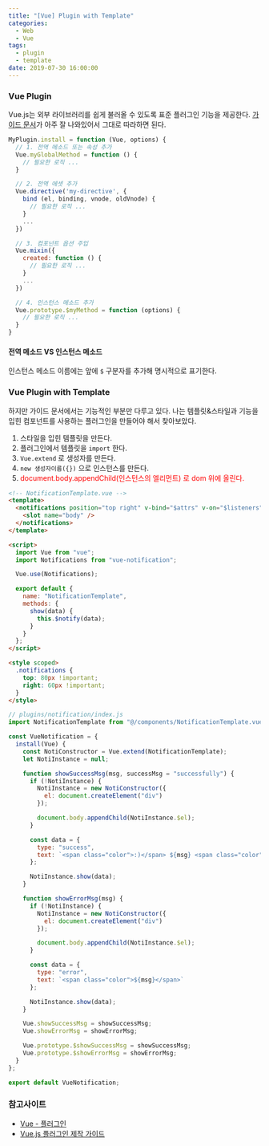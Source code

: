 ```yaml
---
title: "[Vue] Plugin with Template"
categories:
  - Web
  - Vue
tags:
  - plugin
  - template
date: 2019-07-30 16:00:00
---
```


### Vue Plugin

Vue.js는 외부 라이브러리를 쉽게 불러올 수 있도록 표준 플러그인 기능을 제공한다.
[가이드 문서](https://kr.vuejs.org/v2/guide/plugins.html)가 아주 잘 나와있어서 그대로 따라하면 된다.

```js
MyPlugin.install = function (Vue, options) {
  // 1. 전역 메소드 또는 속성 추가
  Vue.myGlobalMethod = function () {
    // 필요한 로직 ...
  }

  // 2. 전역 에셋 추가
  Vue.directive('my-directive', {
    bind (el, binding, vnode, oldVnode) {
      // 필요한 로직 ...
    }
    ...
  })

  // 3. 컴포넌트 옵션 주입
  Vue.mixin({
    created: function () {
      // 필요한 로직 ...
    }
    ...
  })

  // 4. 인스턴스 메소드 추가
  Vue.prototype.$myMethod = function (options) {
    // 필요한 로직 ...
  }
}
```

#### 전역 메소드 VS 인스턴스 메소드

인스턴스 메소드 이름에는 앞에 `$` 구분자를 추가해 명시적으로 표기한다.

### Vue Plugin with Template

하지만 가이드 문서에서는 기능적인 부분만 다루고 있다.
나는 템플릿&스타일과 기능을 입힌 컴포넌트를 사용하는 플러그인을 만들어야 해서 찾아보았다.

1. 스타일을 입힌 템플릿을 만든다.
2. 플러그인에서 템플릿을 `import` 한다.
3. `Vue.extend` 로 생성자를 만든다.
4. `new 생성자이름({})` 으로 인스턴스를 만든다.
5. <span style="color:red">document.body.appendChild(인스턴스의 엘리먼트) 로 dom 위에 올린다.</span>

```html
<!-- NotificationTemplate.vue -->
<template>
  <notifications position="top right" v-bind="$attrs" v-on="$listeners">
    <slot name="body" />
  </notifications>
</template>

<script>
  import Vue from "vue";
  import Notifications from "vue-notification";

  Vue.use(Notifications);

  export default {
    name: "NotificationTemplate",
    methods: {
      show(data) {
        this.$notify(data);
      }
    }
  };
</script>

<style scoped>
  .notifications {
    top: 80px !important;
    right: 60px !important;
  }
</style>
```

```js
// plugins/notification/index.js
import NotificationTemplate from "@/components/NotificationTemplate.vue";

const VueNotification = {
  install(Vue) {
    const NotiConstructor = Vue.extend(NotificationTemplate);
    let NotiInstance = null;

    function showSuccessMsg(msg, successMsg = "successfully") {
      if (!NotiInstance) {
        NotiInstance = new NotiConstructor({
          el: document.createElement("div")
        });

        document.body.appendChild(NotiInstance.$el);
      }

      const data = {
        type: "success",
        text: `<span class="color">:)</span> ${msg} <span class="color">${successMsg}!</span>`
      };

      NotiInstance.show(data);
    }

    function showErrorMsg(msg) {
      if (!NotiInstance) {
        NotiInstance = new NotiConstructor({
          el: document.createElement("div")
        });

        document.body.appendChild(NotiInstance.$el);
      }

      const data = {
        type: "error",
        text: `<span class="color">${msg}</span>`
      };

      NotiInstance.show(data);
    }

    Vue.showSuccessMsg = showSuccessMsg;
    Vue.showErrorMsg = showErrorMsg;

    Vue.prototype.$showSuccessMsg = showSuccessMsg;
    Vue.prototype.$showErrorMsg = showErrorMsg;
  }
};

export default VueNotification;
```

### 참고사이트

- [Vue - 플러그인](https://kr.vuejs.org/v2/guide/plugins.html)
- [Vue.js 플러그인 제작 가이드](http://vuejs.kr/jekyll/update/2017/01/13/vuejs-plugin/)
